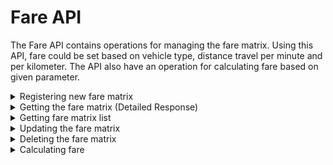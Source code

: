 # Fare API
The Fare API contains operations for managing the fare matrix. Using this API, fare could be set based on vehicle type, distance travel per minute and per kilometer. The API also have an operation for calculating fare based on given parameter.

<details><summary>Registering new fare matrix</summary>

## Registering new fare matrix:

### EXPECTED CLIENT
`Web Portal`

### ENDPOINT
`[website base address]/api/fare/add.php`

### REQUEST DETAILS

#### Request Method:
`POST`

#### Request Body:
|Member|Data Type|Comment|
|--|--|--|
|vehicle_type|string||
|base_fare|decimal||
|per_km|decimal||
|per_minute|decimal||
|surge_rush_threshold|numeric||
|surge_rush_multiplier|decimal||
|surge_time_multiplier|decimal||

### RESPONSE DETAILS

#### Response Status Codes:
|Status|Description|
|--|--|
|201|Created|
|400|Bad Request|
|401|Unauthorized|
|405|Method Not Allowed|
|500|Internal Server Error|

#### Response Body:
|Member|Data Type|Comment|
|--|--|--|
|message|string||
|id|numeric|The fare matrix id. Present only if operation is successful|

### SAMPLES

#### Sample Request:
~~~~
POST [website base address]/api/fare/add.php HTTP/1.1
Content-Type: application/json

{
    "vehicle_type": "Sedan",
	"base_fare": 150.00,
	"per_km": 10.00,
	"per_minute": 5.00,
	"surge_rush_threshold": 3,
	"surge_rush_multiplier": 1.3,
	"surge_time_multiplier": 1.2
}
~~~~

#### Sample Response:
~~~~
Access-Control-Allow-Methods: POST
Access-Control-Allow-Orgin: *
Connection: close
Content-Type: application/json; charset=UTF-8
Date: Sun, 08 Apr 2018 11:57:08 +0000
Location: /api/fare/get.php?id=1
Status: 201

{
    "message": "Fare Matrix Added.",
    "id": 1
}
~~~~


</details>


<details><summary>Getting the fare matrix (Detailed Response)</summary>

## Getting the fare matrix (Detailed Response):

### EXPECTED CLIENT
`Web Portal`

### ENDPOINT
`[website base address]/api/fare/get.php`

### REQUEST DETAILS

#### Request Method:
`GET`

#### Request Parameter:
|Name|Description|
|--|--|
|id|Id of the fare matrix|

### RESPONSE DETAILS

#### Response Status Codes:
|Status|Description|
|--|--|
|200|Success|
|401|Unauthorized|
|404|Not Found|
|405|Method Not Allowed|
|500|Internal Server Error|

#### Response Body:
|Member|Data Type|Comment|
|--|--|--|
|id |numeric||
|vehicle_type|string||
|base_fare|decimal||
|per_km|decimal||
|per_minute|decimal||
|surge_rush_threshold|numeric||
|surge_rush_multiplier|decimal||
|surge_time_multiplier|decimal||

### SAMPLES

#### Sample Request:
~~~~
GET [website base address]/api/fare/get.php?id=1 HTTP/1.1 
~~~~

#### Sample Response:
~~~~
Access-Control-Allow-Methods: GET
Access-Control-Allow-Orgin: *
Connection: close
Content-Type: application/json; charset=UTF-8
Date: Sun, 08 Apr 2018 12:10:51 +0000
Status: 200

{
    "id": 1,
    "vehicle_type": "Sedan",
    "base_fare": 150,
    "per_km": 10,
    "per_minute": 5,
    "surge_rush_threshold": 3,
    "surge_rush_multiplier": 1.3,
    "surge_time_multiplier": 1.2
}
~~~~

</details>

<details><summary>Getting fare matrix list</summary>

## Getting fare matrix list:

### EXPECTED CLIENT
`Web Portal`

### ENDPOINT
`[website base address]/api/fare/get.php`

### REQUEST DETAILS

#### Request Method:
`GET`

### RESPONSE DETAILS

#### Response Status Codes:
|Status|Description|
|--|--|
|200|Success|
|401|Unauthorized|
|405|Method Not Allowed|
|500|Internal Server Error|

#### Response Body:
**Array of:**

|Member|Data Type|Comment|
|--|--|--|
|id |numeric||
|vehicle_type|string||
|base_fare|decimal||
|per_km|decimal||
|per_minute|decimal||
|surge_rush_threshold|numeric||
|surge_rush_multiplier|decimal||
|surge_time_multiplier|decimal||

### SAMPLES

#### Sample Request:
~~~~
GET [website base address]/api/fare/get.php HTTP/1.1 
~~~~

#### Sample Response:
~~~~
Access-Control-Allow-Methods: GET
Access-Control-Allow-Orgin: *
Connection: close
Content-Type: application/json; charset=UTF-8
Date: Sun, 08 Apr 2018 12:13:12 +0000
Status: 200

[
    {
        "id": 1,
        "vehicle_type": "Sedan",
        "base_fare": 150,
        "per_km": 10,
        "per_minute": 5,
        "surge_rush_threshold": 3,
        "surge_rush_multiplier": 1.3,
        "surge_time_multiplier": 1.2
    },
    {
        "id": 2,
        "vehicle_type": "Compact",
        "base_fare": 130,
        "per_km": 9,
        "per_minute": 5,
        "surge_rush_threshold": 3,
        "surge_rush_multiplier": 1.3,
        "surge_time_multiplier": 1.2
    },
    {
        "id": 3,
        "vehicle_type": "Van",
        "base_fare": 300,
        "per_km": 15,
        "per_minute": 7,
        "surge_rush_threshold": 3,
        "surge_rush_multiplier": 1.3,
        "surge_time_multiplier": 1.2
    },
    {
        "id": 4,
        "vehicle_type": "SUV",
        "base_fare": 280,
        "per_km": 14,
        "per_minute": 7,
        "surge_rush_threshold": 3,
        "surge_rush_multiplier": 1.3,
        "surge_time_multiplier": 1.2
    },
    {
        "id": 5,
        "vehicle_type": "Limousine",
        "base_fare": 350,
        "per_km": 20,
        "per_minute": 10,
        "surge_rush_threshold": 3,
        "surge_rush_multiplier": 1.3,
        "surge_time_multiplier": 1.2
    }
]
~~~~


</details>

<details><summary>Updating the fare matrix</summary>

## Updating the fare matrix:

### EXPECTED CLIENT
`Web Portal`

### ENDPOINT
`[website base address]/api/fare/update.php`

### REQUEST DETAILS

#### Request Method:
`POST`

#### Request Body:
|Member|Data Type|Comment|
|--|--|--|
|id|numeric||
|vehicle_type|string||
|base_fare|decimal||
|per_km|decimal||
|per_minute|decimal||
|surge_rush_threshold|numeric||
|surge_rush_multiplier|decimal||
|surge_time_multiplier|decimal||

### RESPONSE DETAILS

#### Response Status Codes:
|Status|Description|
|--|--|
|200|Success|
|400|Bad Request|
|401|Unauthorized|
|404|Not Found|
|405|Method Not Allowed|
|500|Internal Server Error|

#### Response Body:
|Member|Data Type|Comment|
|--|--|--|
|message|string||
|id|numeric|Present only if operation is successful|

### SAMPLES

#### Sample Request:
~~~~
POST [website base address]/api/fare/update.php HTTP/1.1
Content-Type: application/json

{
    "id": 1,
    "vehicle_type": "Sedan",
	"base_fare": 150.00,
	"per_km": 10.00,
	"per_minute": 5.00,
	"surge_rush_threshold": 3,
	"surge_rush_multiplier": 1.3,
	"surge_time_multiplier": 1.2
}
~~~~

#### Sample Response:
~~~~
Access-Control-Allow-Methods: POST
Access-Control-Allow-Orgin: *
Connection: close
Content-Type: application/json; charset=UTF-8
Date: Sun, 25 Mar 2018 23:47:16 +0000
Status: 200

{
    "message": "Fare matrix updated.",
    "id": 1
}
~~~~


</details>

<details><summary>Deleting the fare matrix</summary>

## Deleting the fare matrix:

### EXPECTED CLIENT
`Web Portal`

### ENDPOINT
`[website base address]/api/fare/delete.php`

### REQUEST DETAILS

#### Request Method:
`POST`

#### Request Body:
|Member|Data Type|Comment|
|--|--|--|
|id|numeric||

### RESPONSE DETAILS

#### Response Status Codes:
|Status|Description|
|--|--|
|200|Success|
|400|Bad Request|
|401|Unauthorized|
|404|Not Found|
|405|Method Not Allowed|
|500|Internal Server Error|

#### Response Body:
|Member|Data Type|Comment|
|--|--|--|
|message|string||
|id|numeric|Present only if operation is successful|

### SAMPLES

#### Sample Request:
~~~~
POST [website base address]/api/fare/delete.php HTTP/1.1
Content-Type: application/json

{
    "id": 1
}
~~~~

#### Sample Response:
~~~~
Access-Control-Allow-Methods: POST
Access-Control-Allow-Orgin: *
Connection: keep-alive
Content-Length: 51
Content-Type: application/json; charset=UTF-8
Date: Sat, 24 Mar 2018 11:35:09 GMT
Status: 200

{
    "message": "Fare matrix successfully deleted.",
    "id": 1
}
~~~~


</details>

<details><summary>Calculating fare</summary>

## Calculating fare:

### EXPECTED CLIENT
`Mobile App`

### ENDPOINT
`[website base address]/api/fare/compute.php`

### REQUEST DETAILS

#### Request Method:
`POST`

### RESPONSE DETAILS

#### Response Status Codes:
|Status|Description|
|--|--|
|200|Success|
|400|Bad Request|
|401|Unauthorized|
|404|Not Found|
|405|Method Not Allowed|
|500|Internal Server Error|

#### Response Body:
**Array of:**

|Member|Data Type|Comment|
|--|--|--|
|vehicle_type|string||
|distance_km|decimal|Travel distance in kilometer|
|distance_minute|decimal|Travel time in minute|
|source_lat|decimal|Travel time in minute|

### SAMPLES

#### Sample Request:
~~~~
POST [website base address]/api/fare/compute.php HTTP/1.1
Content-Type: application/json

{
    "vehicle_type": "Sedan",
    "distance_km": 12.56,
    "distance_minute": 96.8,
    "source_lat": 14.556764,
    "source_long": 121.014685,
    "radius": 5
}
~~~~

#### Sample Response:
~~~~
Access-Control-Allow-Methods: POST
Access-Control-Allow-Orgin: *
Connection: close
Content-Type: application/json; charset=UTF-8
Date: Sun, 08 Apr 2018 20:38:10 +0800
Status: 200

{
    "Vehicle Type": "Sedan",
    "Base Fare": 150,
    "Per KM": 10,
    "Per Minute": 5,
    "Distance": 12.56,
    "Base Amount": 759.6,
    "Rush Hour Surge Amount": 227.88,
    "Time Surge Amount": 151.92,
    "Total Surge Amount": 379.8,
    "Total Amount": 1139.4
}
~~~~


</details>
